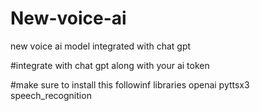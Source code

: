 # New-voice-ai
new voice ai model integrated with chat gpt 

#integrate with chat gpt along with your ai token 

#make sure to install this followinf libraries 
openai
pyttsx3
speech_recognition
